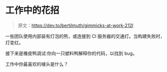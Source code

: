 # 工作中的花招

> 原文：<https://dev.to/bertilmuth/gimmicks-at-work-212l>

一些团队使用内部装有灯泡的熊，或连接到 CI 服务器的交通灯。当构建失败时，灯变红。

接下来是橡皮鸭调试:你向一只塑料鸭解释你的代码，以找到 bug。

工作中你最喜欢的噱头是什么？